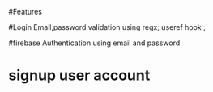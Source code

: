 #Features


#Login
Email,password  validation using regx; 
useref hook ;             
      

#firebase Authentication
using email and password

# signup user account
